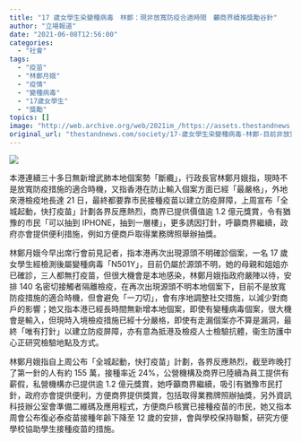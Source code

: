 ```yaml
---
title: "17 歲女學生染變種病毒　林鄭：現非放寬防疫合適時間　籲商界續推獎勵谷針"
author: "立場報道"
date: "2021-06-08T12:56:00"
categories:
  - "社會"
tags:
  - "疫苗"
  - "林鄭月娥"
  - "疫情"
  - "變種病毒"
  - "17歲女學生"
  - "獎勵"
topics: []
image: "http://web.archive.org/web/2021im_/https://assets.thestandnews.com/media/photos/777-08_XHpN7.png"
original_url: "thestandnews.com/society/17-歲女學生染變種病毒-林鄭-目前非放寬防疫合適時間-籲商界續推獎勵谷針"
---
```

![](http://web.archive.org/web/2021im_/https://assets.thestandnews.com/media/photos/777-08_XHpN7.png)

本港連續三十多日無新增武肺本地個案勢「斷纜」，行政長官林鄭月娥指，現時不是放寬防疫措施的適合時機，又指香港在防止輸入個案方面已經「最嚴格」，外地來港檢疫地長達 21 日，最終都要靠市民接種疫苗以建立防疫屏障，上周宣布「全城起動，快打疫苗」計劃各界反應熱烈，商界已提供價值逾 1.2 億元獎賞，令有猶豫的市民「可以抽到 IPHONE，抽到一層樓」，更多誘因打針，呼籲商界繼續，政府亦會提供便利措施，例如方便商戶取得業務牌照舉辦抽獎。

林鄭月娥今早出席行會前見記者，指本港再次出現源頭不明確診個案，一名 17 歲女學生經檢測後屬變種病毒「N501Y」，目前仍屬於源頭不明，她的母親和姐姐亦已確診，三人都無打疫苗，但很大機會是本地感染，林鄭月娥指政府嚴陣以待，安排 140 名密切接觸者隔離檢疫，在再次出現源頭不明本地個案下，目前不是放寬防疫措施的適合時機，但會避免「一刀切」，會有序地調整社交措施，以減少對商戶的影響；她又指本港已經長時間無新增本地個案，即使有變種病毒個案，很大機會是輸入，但現時入境檢疫措施已經十分嚴格，即使有走漏個案亦不算是漏洞，最終「唯有打針」以建立防疫屏障，亦有意為抵港及檢疫人士檢驗抗體，衞生防護中心正研究檢驗地點及方式。

林鄭月娥指自上周公布「全城起動，快打疫苗」計劃，各界反應熱烈，截至昨晚打了第一針的人有約 155 萬，接種率近 24%，公營機構及商界已陸續為員工提供有薪假，私營機構亦已提供逾 1.2 億元獎賞，她呼籲商界繼續，吸引有猶豫市民打針，政府亦會提供便利，方便商界提供獎賞，包括取得業務牌照辦抽獎，另外資訊科技辦公室會準備二維碼及應用程式，方便商戶核實已接種疫苗的市民，她又指本周會公布復必泰疫苗接種年齡下降至 12 歲的安排，會與學校保持聯繫，研究方便學校協助學生接種疫苗的措施。
